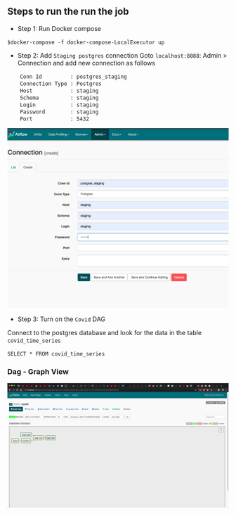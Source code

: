 ## Steps to run the run the job

- Step 1: Run Docker compose
```
$docker-compose -f docker-compose-LocalExecutor up
```

- Step 2: Add `Staging postgres` connection
Goto `localhost:8088`: Admin > Connection and add new connection as follows
```
    Conn Id         : postgres_staging
    Connection Type : Postgres
    Host            : staging
    Schema          : staging
    Login           : staging
    Password        : staging
    Port            : 5432
```
![Connection Info](https://github.com/rohithreddykota/airflow-covid/blob/master/.github-meta/Screenshot%202020-12-25%20at%208.35.38%20PM.png)

- Step 3: Turn on the `Covid` DAG

Connect to the postgres database and look for the data in the table `covid_time_series`

```
SELECT * FROM covid_time_series
```

### Dag - Graph View
![Dag Graph View](https://github.com/rohithreddykota/airflow-covid/blob/master/.github-meta/Screenshot%202020-12-25%20at%208.12.56%20PM%20(2).png)